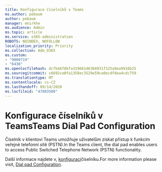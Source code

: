 ```yaml
---
title: Konfigurace číselníků v Teams
ms.author: pebaum
author: pebaum
manager: mnirkhe
ms.audience: Admin
ms.topic: article
ms.service: o365-administration
ROBOTS: NOINDEX, NOFOLLOW
localization_priority: Priority
ms.collection: Adm_O365
ms.custom:
- "9000719"
- "6438"
ms.openlocfilehash: dcfb46f8bfa319661d6368931f325a9ea9916b25
ms.sourcegitcommit: c6692ce0fa1358ec3529e59ca0ecdfdea4cdc759
ms.translationtype: MT
ms.contentlocale: cs-CZ
ms.lasthandoff: 09/14/2020
ms.locfileid: "47803508"
---
```

# <a name="teams-dial-pad-configuration"></a><span data-ttu-id="366eb-102">Konfigurace číselníků v Teams</span><span class="sxs-lookup"><span data-stu-id="366eb-102">Teams Dial Pad Configuration</span></span>

<span data-ttu-id="366eb-103">Číselník v klientovi Teams umožňuje uživatelům získat přístup k funkcím veřejné telefonní sítě (PSTN).</span><span class="sxs-lookup"><span data-stu-id="366eb-103">In the Teams client, the dial pad enables users to access Public Switched Telephone Network (PSTN) functionality.</span></span>  

<span data-ttu-id="366eb-104">Další informace najdete v, [konfiguraci](https://docs.microsoft.com/microsoftteams/dial-pad-configuration)číselníku.</span><span class="sxs-lookup"><span data-stu-id="366eb-104">For more information please visit, [Dial pad Configuration](https://docs.microsoft.com/microsoftteams/dial-pad-configuration).</span></span>
